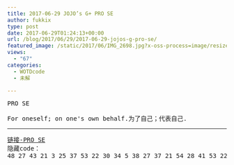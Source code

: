 ```yaml
---
title: 2017-06-29 JOJO’s G+ PRO SE
author: fukkix
type: post
date: 2017-06-29T01:24:13+00:00
url: /blog/2017/06/29/2017-06-29-jojos-g-pro-se/
featured_image: /static/2017/06/IMG_2698.jpg?x-oss-process=image/resize,m_fill,w_700,h_220
views:
  - "67"
categories:
  - WOTDcode
  - 未解

---
```

<pre>PRO SE

For oneself; on one's own behalf.为了自己；代表自己.<!--more--></pre>

* * *

<pre><a href="https://jojoingresswotd.github.io/2017/19/PROSE.html">链接-PRO SE</a>
隐藏code：
48 27 43 21 3 25 37 53 22 30 34 5 38 27 37 21 54 28 41 53 22 12 43 25 19 27

</pre>